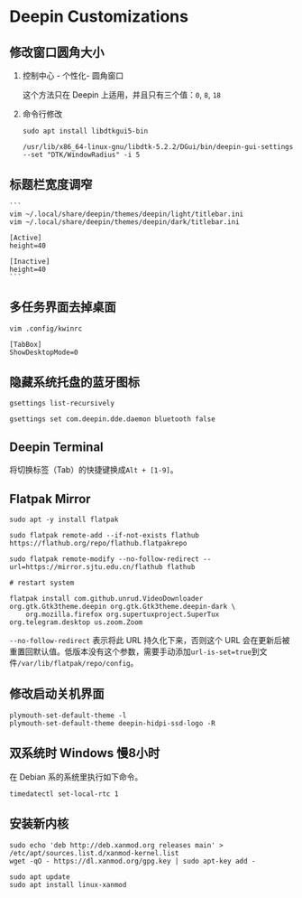 # Deepin Customizations

## 修改窗口圆角大小

1. 控制中心 - 个性化- 圆角窗口

    这个方法只在 Deepin 上适用，并且只有三个值：`0`, `8`, `18`

2. 命令行修改

    ```
    sudo apt install libdtkgui5-bin

    /usr/lib/x86_64-linux-gnu/libdtk-5.2.2/DGui/bin/deepin-gui-settings --set "DTK/WindowRadius" -i 5
    ```

## 标题栏宽度调窄

    ```
    vim ~/.local/share/deepin/themes/deepin/light/titlebar.ini
    vim ~/.local/share/deepin/themes/deepin/dark/titlebar.ini

    [Active]
    height=40

    [Inactive]
    height=40
    ```

## 多任务界面去掉桌面

```
vim .config/kwinrc

[TabBox]
ShowDesktopMode=0
```

## 隐藏系统托盘的蓝牙图标

```
gsettings list-recursively

gsettings set com.deepin.dde.daemon bluetooth false
```

## Deepin Terminal

将切换标签（Tab）的快捷键换成`Alt + [1-9]`。

## Flatpak Mirror

```
sudo apt -y install flatpak

sudo flatpak remote-add --if-not-exists flathub https://flathub.org/repo/flathub.flatpakrepo

sudo flatpak remote-modify --no-follow-redirect --url=https://mirror.sjtu.edu.cn/flathub flathub

# restart system

flatpak install com.github.unrud.VideoDownloader org.gtk.Gtk3theme.deepin org.gtk.Gtk3theme.deepin-dark \
    org.mozilla.firefox org.supertuxproject.SuperTux org.telegram.desktop us.zoom.Zoom
```

`--no-follow-redirect` 表示将此 URL 持久化下来，否则这个 URL 会在更新后被重置回默认值。低版本没有这个参数，需要手动添加`url-is-set=true`到文件`/var/lib/flatpak/repo/config`。

## 修改启动关机界面

```
plymouth-set-default-theme -l
plymouth-set-default-theme deepin-hidpi-ssd-logo -R
```

## 双系统时 Windows 慢8小时

在 Debian 系的系统里执行如下命令。

```
timedatectl set-local-rtc 1
```

## 安装新内核

```
sudo echo 'deb http://deb.xanmod.org releases main' > /etc/apt/sources.list.d/xanmod-kernel.list
wget -qO - https://dl.xanmod.org/gpg.key | sudo apt-key add -

sudo apt update
sudo apt install linux-xanmod
```
